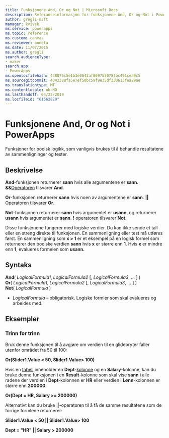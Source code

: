 ```yaml
---
title: Funksjonene And, Or og Not | Microsoft Docs
description: Referanseinformasjon for funksjonene And, Or og Not i PowerApps, inkludert syntaks og eksempler
author: gregli-msft
manager: kvivek
ms.service: powerapps
ms.topic: reference
ms.custom: canvas
ms.reviewer: anneta
ms.date: 11/07/2015
ms.author: gregli
search.audienceType:
- maker
search.app:
- PowerApps
ms.openlocfilehash: 438076c5e1b3e0643af809755078fbc491cea9c5
ms.sourcegitcommit: 4042388fa5e7ef50bc59f9e35df330613fea29ae
ms.translationtype: MT
ms.contentlocale: nb-NO
ms.lasthandoff: 04/23/2019
ms.locfileid: "61562829"
---
```

# <a name="and-or-and-not-functions-in-powerapps"></a>Funksjonene And, Or og Not i PowerApps
Funksjoner for boolsk logikk, som vanligvis brukes til å behandle resultatene av sammenligninger og tester.

## <a name="description"></a>Beskrivelse
**And**-funksjonen returnerer **sann** hvis alle argumentene er **sann**.  **&&**[Operatoren](operators.md) tilsvarer **And**.

**Or**-funksjonen returnerer **sann** hvis noen av argumentene er **sann**.  **||** Operatoren tilsvarer **Or**.

**Not**-funksjonen returnerer **sann** hvis argumentet er **usann**, og returnerer **usann** hvis argumentet er **sann**.  **!** operatoren tilsvarer **Not**.

Disse funksjonene fungerer med logiske verdier. Du kan ikke sende et tall eller en streng direkte til funksjonen. En sammenligning eller test må utføres først. En sammenligning som **x > 1** er et eksempel på en logisk formel som returnerer den boolske verdien **sann** hvis **x** er større enn **1**. Hvis **x** er mindre enn **1**, evalueres formelen som **usann.**

## <a name="syntax"></a>Syntaks
**And**( *LogicalFormula1*, *LogicalFormula2* [, *LogicalFormula3*, ... ] )<br>
**Or**( *LogicalFormula1*, *LogicalFormula2* [, *LogicalFormula3*, ... ] )<br>
**Not**( *LogicalFormula* )

* *LogicalFormula* – obligatorisk.  Logiske formler som skal evalueres og arbeides med.

## <a name="examples"></a>Eksempler
### <a name="step-by-step"></a>Trinn for trinn
Bruk denne funksjonen til å avgjøre om verdien til en glidebryter faller utenfor området fra 50 til 100:

**Or(Slider1.Value < 50, Slider1.Value> 100)**

Hvis en [tabell](../working-with-tables.md) inneholder en **Dept**-[kolonne](../working-with-tables.md#columns) og en **Salary**-kolonne, kan du bruke denne funksjonen i en **Result**-kolonne som skal vise **sann** i alle radene der verdien i **Dept**-kolonnen er **HR** eller verdien i **Lønn**-kolonnen er større enn **200000**:

**Or(Dept = HR, Salary >= 200000)**

Alternativt kan du bruke ||-operatoren til å få de samme resultatene som de forrige formlene returnerer:

**Slider1.Value < 50 || Slider1.Value> 100**

**Dept = "HR" || Salary > 200000**


